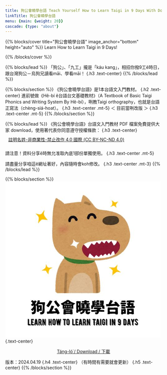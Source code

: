 ```yaml
---
title: 狗公會曉學台語 Teach Yourself How to Learn Taigi in 9 Days With Dogs
linkTitle: 狗公會曉學台語
menu: {main: {weight: 20}}
cascade: {type: "about"}
---
```


{{% blocks/cover title="狗公會曉學台語" image_anchor="bottom" height="auto" %}}
Learn How to Learn Taigi in 9 Days!
<!-- {.mt-5} -->
{{% /blocks/cover %}}

{{% blocks/lead %}}
「狗公」、「九工」攏是「káu kang」，相招你撥9工ê時日，跟台灣狗公－烏狗兄讀看māi、學看māi！
{.h3 .text-center}
{{% /blocks/lead %}}

{{% blocks/section %}}
《狗公會曉學台語》是1本台語文入門教材。
{.h2 .text-center}
進前號做《Hê-bí ê台語台文基礎教材》（A Textbook of Basic Taigi Phonics and Writing System By Hê-bí），咧教Taigi orthography，也就是台語正寫法（chèng-siá-hoat）。
{.h3 .text-center .mt-5}
＜ 目前當咧改版 ＞
{.h3 .text-center .mt-5}
{{% /blocks/section %}}

{{% blocks/lead %}}
《狗公會曉學台語》台語文入門教材 PDF 檔案免費提供大家 download，使用著代表你同意遵守授權條款：
{.h3 .text-center}
<a style="display:block; padding:10px" href="https://creativecommons.org/licenses/by-nc-nd/4.0/deed.zh-hant" target="_blank">
註明名姓-非商業性-禁止改作 4.0 國際 (CC BY-NC-ND 4.0)
</a>

請注意！資料分享ê時無允准取內底1部份單獨使用。
{.h3 .text-center .mt-5}

請盡量分享咱這ê網址著好，內容隨時會koh修改。
{.h3 .text-center .mt-3}
{{% /blocks/lead %}}

{{% blocks/section %}}
![koochui](./koochui.jpg)
{.text-center}

<div style="text-align: center">
<a class="btn btn-lg btn-primary me-3 mb-4" href="https://bit.ly/ohtaigi20240426" target="_blank">
  Táng-ló͘ / Download / 下載 <i class="fa-solid fa-file-arrow-down ms-2"></i>
</a>
</div>

版本：2024.04.19
{.h4 .text-center}
（有時間有需要就會更新）
{.h5 .text-center}
{{% /blocks/section %}}
